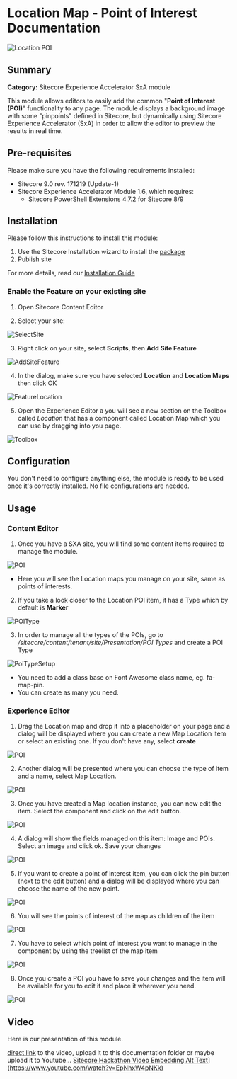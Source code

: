 
# Location Map - Point of Interest Documentation

![Location POI](images/LocationPOI.png?raw=true "Location POI")

## Summary

**Category:** Sitecore Experience Accelerator SxA module

This module allows editors to easily add the common "**Point of Interest (POI)**" functionality to any page. The module displays a background image with some "pinpoints" defined in Sitecore, but dynamically using Sitecore Experience Accelerator (SxA) in order to allow the editor to preview the results in real time.

## Pre-requisites

Please make sure you have the following requirements installed:

- Sitecore 9.0 rev. 171219 (Update-1)
- Sitecore Experience Accelerator Module 1.6, which requires:
	- Sitecore PowerShell Extensions 4.7.2 for Sitecore 8/9

## Installation

Please follow this instructions to install this module:

1. Use the Sitecore Installation wizard to install the [package](resources/MapLocationModule-1.0.zip)
2. Publish site

For more details, read our [Installation Guide](Installation_Guide.md)

### Enable the Feature on your existing site

1. Open Sitecore Content Editor

2. Select your site:

![SelectSite](images/SelectSite.PNG?raw=true "SelectSite")

3. Right click on your site, select **Scripts**, then **Add Site Feature**

![AddSiteFeature](images/AddSiteFeature.PNG?raw=true "AddSiteFeature")

4.  In the dialog, make sure you have selected **Location** and **Location Maps** then click OK

![FeatureLocation](images/FeatureLocation.PNG?raw=true "FeatureLocation")

5. Open the Experience Editor a you will see a new section on the Toolbox called *Location* that has a component called Location Map which you can use by dragging into you page.

![Toolbox](images/Toolbox.png?raw=true "Toolbox")


## Configuration

You don't need to configure anything else, the module is ready to be used once it's correctly installed.
No file configurations are needed. 


## Usage

### Content Editor

1. Once you have a SXA site, you will find some content items required to manage the module.

![POI](images/ExperienceEditor5.png?raw=true "POI")

- Here you will see the Location maps you manage on your site, same as points of interests. 

2. If you take a look closer to the Location POI item, it has a Type which by default is **Marker** 

![POIType](images/POIType.png?raw=true "POIType")

3. In order to manage all the types of the POIs, go to */sitecore/content/tenant/site/Presentation/POI Types* and create a POI Type

![PoiTypeSetup](images/PoiTypeSetup.png?raw=true "PoiTypeSetup")

- You need to add a class base on Font Awesome class name, eg. fa-map-pin. 
- You can create as many you need. 

### Experience Editor

1. Drag the Location map and drop it into a placeholder on your page and a dialog will be displayed where you can create a new Map Location item or select an existing one. If you don't have any, select **create** 

![POI](images/ExperienceEditor1.png?raw=true "POI")

2. Another dialog will be presented where you can choose the type of item and a name, select Map Location. 

![POI](images/ExperienceEditor2.png?raw=true "POI")

3. Once you have created a Map location instance, you can now edit the item. Select the component and click on the edit button.

![POI](images/ExperienceEditor3.png?raw=true "POI")

4. A dialog will show the fields managed on this item: Image and POIs. Select an image and click ok. Save your changes 

![POI](images/ExperienceEditor4.png?raw=true "POI")

5. If you want to create a point of interest item, you can click the pin button (next to the edit button) and a dialog will be displayed where you can choose the name of the new point. 

![POI](images/ExperienceEditor51.png?raw=true "POI")

6. You will see the points of interest of the map as children of the item

![POI](images/ExperienceEditor5.png?raw=true "POI")

7. You have to select which point of interest you want to manage in the component by using the treelist of the map item

![POI](images/ExperienceEditor6.png?raw=true "POI")

8. Once you create a POI you have to save your changes and the item will be available for you to edit it and place it wherever you need. 

![POI](images/ExperienceEditor7.png?raw=true "POI")

## Video

Here is our presentation of this module.

[direct link](https://www.youtube.com/watch?v=EpNhxW4pNKk) to the video, upload it to this documentation folder or maybe upload it to Youtube...
[Sitecore Hackathon Video Embedding Alt Text](https://img.youtube.com/vi/EpNhxW4pNKk/0.jpg)](https://www.youtube.com/watch?v=EpNhxW4pNKk)

